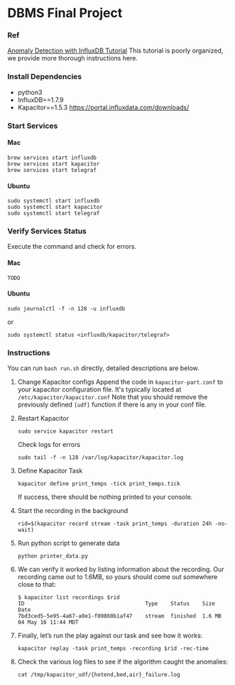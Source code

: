 # DBMS Final Project


### Ref
[Anomaly Detection with InfluxDB Tutorial](https://docs.influxdata.com/kapacitor/v1.5/guides/anomaly_detection/?fbclid=IwAR1DzSGOcmdgxzEyNkh8J47iYWUNN3URjMkYLvP_e0A-4t2iCon-kfrhZ_4)
This tutorial is poorly organized, we provide more thorough instructions here.


### Install Dependencies

* python3
* InfluxDB==1.7.9
* Kapacitor==1.5.3
https://portal.influxdata.com/downloads/


### Start Services

#### Mac
```shell script
brew services start influxdb
brew services start kapacitor
brew services start telegraf
```

#### Ubuntu
```shell script
sudo systemctl start influxdb
sudo systemctl start kapacitor
sudo systemctl start telegraf
```

### Verify Services Status

Execute the command and check for errors.
#### Mac
    TODO
#### Ubuntu
```shell script
sudo journalctl -f -n 128 -u influxdb
```
or 
```shell script
sudo systemctl status <influxdb/kapacitor/telegraf>
```
###

### Instructions

You can run `bash run.sh` directly, detailed descriptions are below.

1. Change Kapacitor configs
    Append the code in `kapacitor-part.conf` to your kapacitor configuration file.
    It's typically located at `/etc/kapacitor/kapacitor.conf`
    Note that you should remove the previously defined `[udf]` function if there is any in your conf file.

2. Restart Kapacitor
    ```shell script
    sudo service kapacitor restart
    ```

    Check logs for errors
    ```shell script
    sudo tail -f -n 128 /var/log/kapacitor/kapacitor.log
    ```

3. Define Kapacitor Task
    ```shell script
    kapacitor define print_temps -tick print_temps.tick
    ```
    If success, there should be nothing printed to your console. 

4. Start the recording in the background
    ```shell script
    rid=$(kapacitor record stream -task print_temps -duration 24h -no-wait)
    ```

5. Run python script to generate data
    ```shell script
    python printer_data.py
    ```

6. We can verify it worked by listing information about the recording. 
    Our recording came out to 1.6MB, so yours should come out somewhere close to that:
    ```
    $ kapacitor list recordings $rid
    ID                                      Type    Status    Size      Date
    7bd3ced5-5e95-4a67-a0e1-f00860b1af47    stream  finished  1.6 MB    04 May 16 11:44 MDT
    ```

7. Finally, let’s run the play against our task and see how it works:
    ```shell script
    kapacitor replay -task print_temps -recording $rid -rec-time
    ```

8. Check the various log files to see if the algorithm caught the anomalies:
    ```shell script
    cat /tmp/kapacitor_udf/{hotend,bed,air}_failure.log
    ```